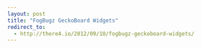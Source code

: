 ```yaml
---
layout: post
title: "FogBugz GeckoBoard Widgets"
redirect_to:
  - http://there4.io/2012/09/10/fogbugz-geckoboard-widgets/
---
```

